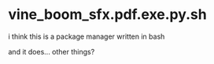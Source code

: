 # vine_boom_sfx.pdf.exe.py.sh

i think this is a package manager written in bash

and it does... other things?
